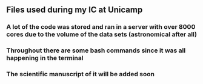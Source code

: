## Files used during my IC at Unicamp

### A lot of the code was stored and ran in a server with over 8000 cores due to the volume of the data sets (astronomical after all)
### Throughout there are some bash commands since it was all happening in the terminal

### The scientific manuscript of it will be added soon

